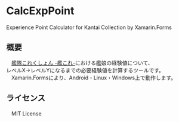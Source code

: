 # CalcExpPoint
Experience Point Calculator for Kantai Collection by Xamarin.Forms

## 概要
　[艦隊これくしょん -艦これ-]()における艦娘の経験値について、  
レベルX→レベルYになるまでの必要経験値を計算するツールです。
　Xamarin.Formsにより、Android・Linux・Windows上で動作します。

## ライセンス
　MIT License
